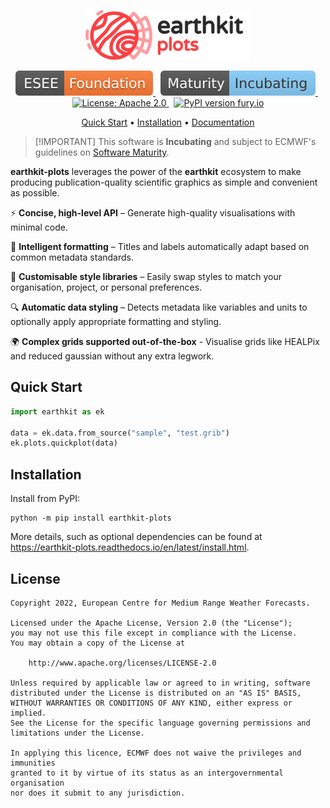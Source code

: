 <p align="center">
  <picture>
    <source srcset="https://raw.githubusercontent.com/ecmwf/logos/refs/heads/main/logos/earthkit/earthkit-plots-dark.svg" media="(prefers-color-scheme: dark)">
    <img src="https://raw.githubusercontent.com/ecmwf/logos/refs/heads/main/logos/earthkit/earthkit-plots-light.svg" height="80">
  </picture>
</p>

<p align="center">
  <a href="https://github.com/ecmwf/codex/raw/refs/heads/main/ESEE">
    <img src="https://github.com/ecmwf/codex/raw/refs/heads/main/ESEE/foundation_badge.svg" alt="Static Badge">
  </a>&nbsp;
  <a href="https://github.com/ecmwf/codex/raw/refs/heads/main/Project%20Maturity">
    <img src="https://github.com/ecmwf/codex/raw/refs/heads/main/Project%20Maturity/incubating_badge.svg" alt="Maturity: Incubating">
  </a>&nbsp;
  <a href="https://opensource.org/licenses/apache-2-0">
      <img src="https://img.shields.io/badge/License-Apache%202.0-blue.svg" alt="License: Apache 2.0">
    </a>&nbsp;
    <a href="https://pypi.python.org/pypi/earthkit-plots/">
      <img src="https://badge.fury.io/py/earthkit-plots.svg" alt="PyPI version fury.io">
  </a>
</p>

<p align="center">
  <a href="#quick-start">Quick Start</a> •
  <a href="#installation">Installation</a> •
  <a href="https://earthkit-data.readthedocs.io/en/latest/">Documentation</a>
</p>

> \[!IMPORTANT\]
> This software is **Incubating** and subject to ECMWF's guidelines on [Software Maturity](https://github.com/ecmwf/codex/raw/refs/heads/main/Project%20Maturity).


**earthkit-plots** leverages the power of the **earthkit** ecosystem to make producing publication-quality scientific graphics as simple and convenient as possible.

⚡ **Concise, high-level API** – Generate high-quality visualisations with minimal code.

🧠 **Intelligent formatting** – Titles and labels automatically adapt based on common metadata standards.

🎨 **Customisable style libraries** – Easily swap styles to match your organisation, project, or personal preferences.

🔍 **Automatic data styling** – Detects metadata like variables and units to optionally apply appropriate formatting and styling.

🌍 **Complex grids supported out-of-the-box** - Visualise grids like HEALPix and reduced gaussian without any extra legwork.

## Quick Start

```python
import earthkit as ek

data = ek.data.from_source("sample", "test.grib")
ek.plots.quickplot(data)
```

## Installation

Install from PyPI:

```
python -m pip install earthkit-plots
```

More details, such as optional dependencies can be found at https://earthkit-plots.readthedocs.io/en/latest/install.html.

## License

```
Copyright 2022, European Centre for Medium Range Weather Forecasts.

Licensed under the Apache License, Version 2.0 (the "License");
you may not use this file except in compliance with the License.
You may obtain a copy of the License at

    http://www.apache.org/licenses/LICENSE-2.0

Unless required by applicable law or agreed to in writing, software
distributed under the License is distributed on an "AS IS" BASIS,
WITHOUT WARRANTIES OR CONDITIONS OF ANY KIND, either express or implied.
See the License for the specific language governing permissions and
limitations under the License.

In applying this licence, ECMWF does not waive the privileges and immunities
granted to it by virtue of its status as an intergovernmental organisation
nor does it submit to any jurisdiction.
```